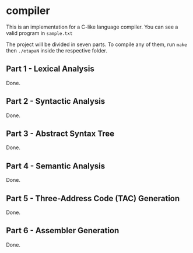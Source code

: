 # compiler
This is an implementation for a C-like language compiler. You can see a valid program in `sample.txt`

The project will be divided in seven parts. To compile any of them, run `make` then `./etapaN` inside the respective folder.

## Part 1 - Lexical Analysis
Done.

## Part 2 - Syntactic Analysis
Done.

## Part 3 - Abstract Syntax Tree
Done.

## Part 4 - Semantic Analysis
Done.

## Part 5 - Three-Address Code (TAC) Generation
Done.

## Part 6 - Assembler Generation
Done.
